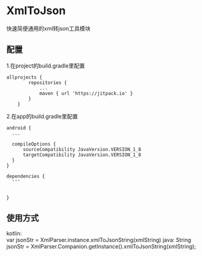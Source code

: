 # XmlToJson
快速简便通用的xml转json工具模块

## 配置
1.在project的build.gradle里配置
```
allprojects {
		repositories {
			...
			maven { url 'https://jitpack.io' }
		}
	}
```

2.在app的build.gradle里配置
```
android {
  ...

  compileOptions {
      sourceCompatibility JavaVersion.VERSION_1_8
      targetCompatibility JavaVersion.VERSION_1_8
  }
}

dependencies {
  '''
  
  
}

```

## 使用方式
kotlin:  
var jsonStr = XmlParser.instance.xmlToJsonString(xmlString)
java:
String jsonStr = XmlParser.Companion.getInstance().xmlToJsonString(xmlString);



